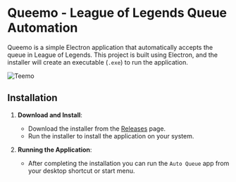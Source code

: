 # Queemo - League of Legends Queue Automation

Queemo is a simple Electron application that automatically accepts the queue in League of Legends. This project is built using Electron, and the installer will create an executable (`.exe`) to run the application.

![Teemo](https://static.wikia.nocookie.net/leagueoflegends/images/d/d6/Scout-Approved_Emote.png)

## Installation

1. **Download and Install**: 
    - Download the installer from the [Releases](https://github.com/jerobas/lol-queue-app/releases) page.
    - Run the installer to install the application on your system.

2. **Running the Application**:
    - After completing the installation you can run the `Auto Queue` app from your desktop shortcut or start menu.